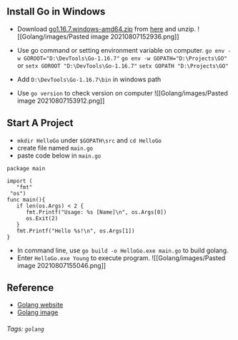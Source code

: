 ## Install Go in Windows
- Download [go1.16.7.windows-amd64.zip](https://golang.org/dl/go1.16.7.windows-amd64.zip) from [here](https://golang.org/dl/) and unzip.
![[Golang/images/Pasted image 20210807152936.png]]

- Use go command or setting environment variable on computer.
`go env -w GOROOT="D:\DevTools\Go-1.16.7"`
`go env -w GOPATH="D:\Projects\GO"`
or
`setx GOROOT "D:\DevTools\Go-1.16.7"`
`setx GOPATH "D:\Projects\GO"`
- Add `D:\DevTools\Go-1.16.7\bin` in windows path
- Use `go version` to check version on computer
![[Golang/images/Pasted image 20210807153912.png]]


## Start A Project
- `mkdir HelloGo` under `$GOPATH\src` and `cd HelloGo`
-  create file named `main.go`
-  paste code below in `main.go` 
```
package main  
  
import (  
   "fmt"  
 "os")  
func main(){  
   if len(os.Args) < 2 {  
      fmt.Printf("Usage: %s [Name]\n", os.Args[0])  
      os.Exit(2)  
   }  
   fmt.Printf("Hello %s!\n", os.Args[1])  
}
```
- In command line, use `go build -o HelloGo.exe main.go` to build golang.
- Enter `HelloGo.exe Young` to execute program.
![[Golang/images/Pasted image 20210807155046.png]]

## Reference
- [Golang website](https://golang.org/)
- [Golang image](https://hub.docker.com/_/golang?tab=description&page=1&ordering=last_updated&name=1.16.0)

###### Tags: `golang`
